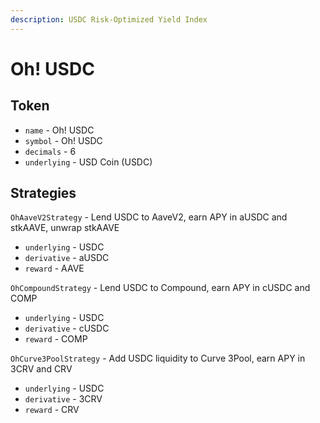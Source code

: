 ```yaml
---
description: USDC Risk-Optimized Yield Index
---
```


# Oh! USDC

## Token

* `name` - Oh! USDC
* `symbol` - Oh! USDC
* `decimals` - 6
* `underlying` - USD Coin \(USDC\)

## Strategies

`OhAaveV2Strategy` - Lend USDC to AaveV2, earn APY in aUSDC and stkAAVE, unwrap stkAAVE

* `underlying` - USDC
* `derivative` - aUSDC
* `reward` - AAVE

`OhCompoundStrategy` - Lend USDC to Compound, earn APY in cUSDC and COMP

* `underlying` - USDC
* `derivative` - cUSDC
* `reward` - COMP

`OhCurve3PoolStrategy` - Add USDC liquidity to Curve 3Pool, earn APY in 3CRV and CRV

* `underlying` - USDC
* `derivative` - 3CRV
* `reward` - CRV

